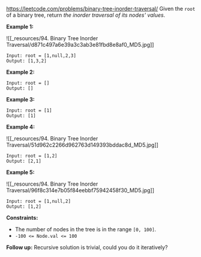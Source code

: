 https://leetcode.com/problems/binary-tree-inorder-traversal/
Given the `root` of a binary tree, return *the inorder traversal of its nodes' values*.

 

**Example 1:**

![[_resources/94. Binary Tree Inorder Traversal/d871c497a6e39a3c3ab3e81fbd8e8af0_MD5.jpg]]

```
Input: root = [1,null,2,3]
Output: [1,3,2]
```

**Example 2:**

```
Input: root = []
Output: []
```

**Example 3:**

```
Input: root = [1]
Output: [1]
```

**Example 4:**

![[_resources/94. Binary Tree Inorder Traversal/51d962c2266d962763d149393bddac8d_MD5.jpg]]

```
Input: root = [1,2]
Output: [2,1]
```

**Example 5:**

![[_resources/94. Binary Tree Inorder Traversal/96f8c314e7b05f84eebbf75942458f30_MD5.jpg]]

```
Input: root = [1,null,2]
Output: [1,2]
```

 

**Constraints:**

- The number of nodes in the tree is in the range `[0, 100]`.
- `-100 <= Node.val <= 100`

 

**Follow up:** Recursive solution is trivial, could you do it iteratively?